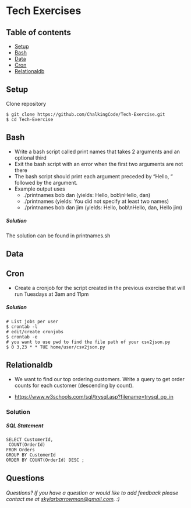 # Tech Exercises

## Table of contents
* [Setup](#setup)
* [Bash](#bash)
* [Data](#data)
* [Cron](#cron)
* [Relationaldb](#relationaldb)

## Setup

Clone repository 

	$ git clone https://github.com/ChalkingCode/Tech-Exercise.git
	$ cd Tech-Exercise

## Bash 
- Write a bash script called print names that takes 2 arguments and an optional third
- Exit the bash script with an error when the first two arguments are not there
- The bash script should print each argument preceded by “Hello, “ followed by the argument.
- Example output uses
	- ./printnames bob dan (yields: Hello, bob\nHello, dan)
	- ./printnames (yields: You did not specify at least two names)
	- ./printnames bob dan jim (yields: Hello, bob\nHello, dan, Hello jim)
##### Solution 

The solution can be found in printnames.sh 

## Data 

## Cron 
- Create a cronjob for the script created in the previous exercise that will run  Tuesdays at 3am and 11pm

##### Solution
	
	# List jobs per user 
	$ crontab -l
	# edit/create cronjobs 
	$ crontab -e
	# you want to use pwd to find the file path of your csv2json.py  
	$ 0 3,23 * * TUE home/user/csv2json.py 

## Relationaldb 

- We want to find our top ordering customers. Write a query to get order counts for each customer (descending by count).

- https://www.w3schools.com/sql/trysql.asp?filename=trysql_op_in

### Solution
##### SQL Statement
	SELECT CustomerId,
 	 COUNT(OrderId)
	FROM Orders
	GROUP BY CustomerId
	ORDER BY COUNT(OrderId) DESC ;

## Questions

###### Questions? If you have a question or would like to add feedback please contact me at skylarbarrowman@gmail.com. :)
